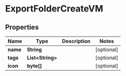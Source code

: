 

# ExportFolderCreateVM


## Properties

Name | Type | Description | Notes
------------ | ------------- | ------------- | -------------
**name** | **String** |  |  [optional]
**tags** | **List&lt;String&gt;** |  |  [optional]
**icon** | **byte[]** |  |  [optional]



